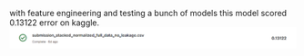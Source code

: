 with feature engineering and testing a bunch of models this model scored 0.13122 error on kaggle.
![screenshot](Screenshot.png)

